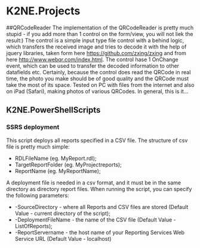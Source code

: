 # K2NE.Projects

##QRCodeReader
The implementation of the QRCodeReader is pretty much stupid - if you add more than 1 control on the form/view, you will not liek the result:)
The control is a simple input type file control with a behind logic, which transfers the received image and tries to decode it with the help of jquery libraries, taken form here https://github.com/zxing/zxing and from here http://www.webqr.com/index.html.
The control hase 1 OnChange event, which can be used to transfer the decoded information to other datafields etc.
Certainly, because the control does read the QRCode in real time, the photo you make should be of good quality and the QRCode must take the most of its space.
Tested on PC with files from the internet and also on iPad (Safari), making photos of various QRCodes.
In general, this is it...

## K2NE.PowerShellScripts
### SSRS deployment
This script deploys all reports specified in a CSV file. The structure of csv file is pretty much simple:
 - RDLFileName (eg. MyReport.rdl);
 - TargetReportFolder (eg. MyProjectreports);
 - ReportName (eg. MyReportName);

A deployment file is needed in a csv format, and it must be in the same directory as directory report files.
When running the script, you can specify the following parameters:
 - -SourceDirectory - where all Reports and CSV files are stored (Default Value - current directory of the script);
 - -DeploymentFileName - the name of the CSV file (Default Value - ListOfReports);
 - -ReportServername - the host name of your Reporting Services Web Service URL (Default Value - localhost)
